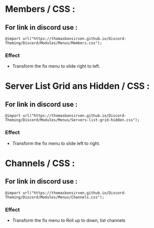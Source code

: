 # Members / CSS :

## For link in discord use : 
```
@import url("https://thomasbonsirven.github.io/Discord-Theming/Discord/Modules/Menus/Members.css");
```
### Effect
 - Transform the fix menu to slide right to left.
 
 
# Server List Grid ans Hidden / CSS  :

## For link in discord use : 
```
@import url("https://thomasbonsirven.github.io/Discord-Theming/Discord/Modules/Menus/Servers-list-grid-hidden.css");
```
### Effect
 - Transform the fix menu to slide left to right.


# Channels / CSS  :

## For link in discord use : 
```
@import url("https://thomasbonsirven.github.io/Discord-Theming/Discord/Modules/Menus/Channels.css");
```
### Effect
 - Transform the fix menu to Roll up to down, list channels

